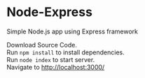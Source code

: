 # Node-Express
Simple Node.js app using Express framework

Download Source Code.<br/>
Run <code>npm install</code> to install dependencies.<br/>
Run <code>node index</code> to start server.<br/>
Navigate to <a href="http://localhost:3000/">http://localhost:3000/</a>
